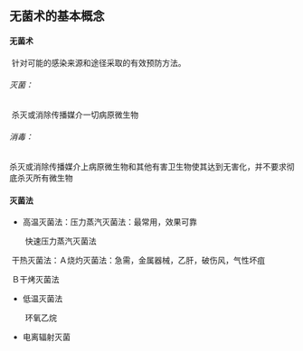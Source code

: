 ## 无菌术的基本概念

#### 无菌术

​					针对可能的感染来源和途径采取的有效预防方法。

###### 灭菌：

​					杀灭或消除传播媒介一切病原微生物

###### 消毒：

​					杀灭或消除传播媒介上病原微生物和其他有害卫生物使其达到无害化，并不要求彻底杀灭所有微生物

#### 灭菌法

- 高温灭菌法：压力蒸汽灭菌法：最常用，效果可靠

  ​						快速压力蒸汽灭菌法

​						干热灭菌法：Ａ烧灼灭菌法：急需，金属器械，乙肝，破伤风，气性坏疽

  ​												Ｂ干烤灭菌法

- 低温灭菌法

  ​					环氧乙烷
- 电离辐射灭菌				
